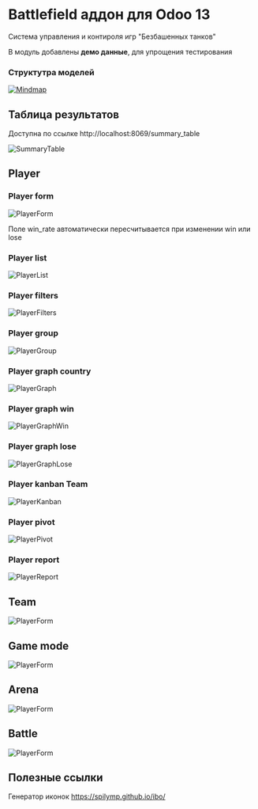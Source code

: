 # Battlefield аддон для Odoo 13
Система управления и контироля игр "Безбашенных танков"

В модуль добавлены **демо данные**, для упрощения тестирования

### Структутра моделей

[![Mindmap](https://github.com/Gomel/battlefield/blob/main/assets/mind_map_structure.PNG)](https://www.mindomo.com/ru/mindmap/070cc45e2d4542aa8552a9b603a26461)

## Таблица результатов

Доступна по ссылке http://localhost:8069/summary_table

![SummaryTable](https://github.com/Gomel/battlefield/blob/main/assets/summary_table.png)

## Player

### Player form

![PlayerForm](https://github.com/Gomel/battlefield/blob/main/assets/player_form.png)

Поле win_rate автоматически пересчитывается при изменении win или lose

### Player list

![PlayerList](https://github.com/Gomel/battlefield/blob/main/assets/player_list.png)

### Player filters

![PlayerFilters](https://github.com/Gomel/battlefield/blob/main/assets/player_filters.png)

### Player group

![PlayerGroup](https://github.com/Gomel/battlefield/blob/main/assets/player_group.png)

### Player graph country

![PlayerGraph](https://github.com/Gomel/battlefield/blob/main/assets/player_graph.png)

### Player graph win

![PlayerGraphWin](https://github.com/Gomel/battlefield/blob/main/assets/graph_win.png)

### Player graph lose

![PlayerGraphLose](https://github.com/Gomel/battlefield/blob/main/assets/graph_lose.png)

### Player kanban Team

![PlayerKanban](https://github.com/Gomel/battlefield/blob/main/assets/player_kanban.png)

### Player pivot

![PlayerPivot](https://github.com/Gomel/battlefield/blob/main/assets/player_pivot.png)

### Player report

![PlayerReport](https://github.com/Gomel/battlefield/blob/main/assets/player_report.png)

## Team

![PlayerForm](https://github.com/Gomel/battlefield/blob/main/assets/team.png)

## Game mode

![PlayerForm](https://github.com/Gomel/battlefield/blob/main/assets/game_mode.png)

## Arena

![PlayerForm](https://github.com/Gomel/battlefield/blob/main/assets/arena_form.png)

## Battle

![PlayerForm](https://github.com/Gomel/battlefield/blob/main/assets/battle_form.png)

## Полезные ссылки

Генератор иконок https://spilymp.github.io/ibo/